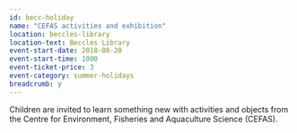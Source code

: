 ```yaml
---
id: becc-holiday
name: "CEFAS activities and exhibition"
location: beccles-library
location-text: Beccles Library
event-start-date: 2018-08-20
event-start-time: 1000
event-ticket-price: 3
event-category: summer-holidays
breadcrumb: y
---
```


Children are invited to learn something new with activities and objects from the Centre for Environment, Fisheries and Aquaculture Science (CEFAS).
